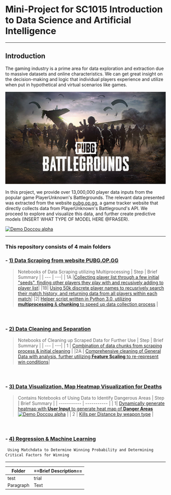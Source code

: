 # Mini-Project for SC1015 Introduction to Data Science and Artificial Intelligence
---
## Introduction
The gaming industry is a prime area for data exploration and extraction due to massive datasets and online characteristics. We can get great insight on the decision-making and logic that individual players experience and utilize when put in hypothetical and virtual scenarios like games.

![alt text](https://github.com/Gyanroh/SC1015_PUBG_Project/blob/main/image_folder/PUBG.jpg "Source: https://store.steampowered.com/app/578080/PUBG_BATTLEGROUNDS/")

In this project, we provide over 13,000,000 player data inputs from the popular game PlayerUnknown's Battlegrounds. The relevant data presented was extracted from the website [pubg.op.gg](http://pubg.op.gg), a game tracker website that directly collects data from PlayerUnknown's Battleground's API. We proceed to explore and visualize this data, and further create predictive models (INSERT WHAT TYPE OF MODEL HERE @FRASER).



[![Demo Doccou alpha](http://share.gifyoutube.com/KzB6Gb.gif)](https://www.youtube.com/watch?v=ek1j272iAmc)




---
### This repository consists of 4 main folders
###  - [1) Data Scraping from website PUBG.OP.GG](https://github.com/Gyanroh/SC1015_PUBG_Project/tree/main/1_Collect_Scrape_Data)
>Notebooks of Data Scraping utilizing Multiprocessing
>| Step | Brief Summary |
>| --- | ---|
>| 1A |[Collecting player list through a few initial "seeds", finding other players they play with and recusively adding to player list](https://github.com/Gyanroh/SC1015_PUBG_Project/blob/main/1_Collect_Scrape_Data/1a_data_player_scrape.ipynb)|
>|1B| [Using 50k discrete player names to recusrively search their match history, and returning data from all players within each match](https://github.com/Gyanroh/SC1015_PUBG_Project/blob/main/1_Collect_Scrape_Data/1b_data_match_detail_scrape.ipynb)|
>|2| [Helper script written in Python 3.0, utilizing **multiprocessing** & **chunking** to speed up data collection process](https://github.com/Gyanroh/SC1015_PUBG_Project/blob/main/1_Collect_Scrape_Data/2_helper.py) |
#### <br>

###  - [2) Data Cleaning and Separation](https://github.com/Gyanroh/SC1015_PUBG_Project/tree/main/2_Cleaning_Data)
>Notebooks of Cleaning up Scraped Data for Further Use
>| Step | Brief Summary |
>| --- | ---| 
>| 1 | [Combination of data chunks from scraping process & initial cleaning](https://github.com/Gyanroh/SC1015_PUBG_Project/blob/main/2_Cleaning_Data/1_data_combination_initial_observation.ipynb) |
>|2A | [Comprehensive cleaning of General Data with analysis, further utilizing **Feature Scaling** to re-represent win conditions](https://github.com/Gyanroh/SC1015_PUBG_Project/blob/main/2_Cleaning_Data/2a_comprehensive_data_cleaning_erangel_gen.ipynb)|
#### <br>

###  - [3) Data Visualization, Map Heatmap Visualization for Deaths](https://github.com/yeotzunkai/CS1015MiniProject-DataScience_Python/blob/main/DSAI%20Project/Model/Price_Predictor.ipynb)
>Contains Notebooks of Using Data to Identify Dangerous Areas 
>| Step | Brief Summary |
>| ----------- | ----------- |
>| 1| [Dynamically generate heatmap with **User Input** to generate heat map of **Danger Areas**](https://github.com/Gyanroh/SC1015_PUBG_Project/blob/main/3_Map_%26_General_Visualization/1_heatmap_visualisation.ipynb) 
><br> [![Demo Doccou alpha](http://share.gifyoutube.com/KzB6Gb.gif)](https://www.youtube.com/watch?v=ek1j272iAmc)
|
>| 2 | [Kills per Distance by weapon type](https://github.com/Gyanroh/SC1015_PUBG_Project/blob/main/3_Map_%26_General_Visualization/2_kill_distance_weapon_type.ipynb) |
#### <br>

###  - [4) Regression & Machine Learning](https://github.com/yeotzunkai/CS1015MiniProject-DataScience_Python/tree/main/DSAI%20Project/Dataset)
     Using Matchdata to Determine Winning Probability and Determining Critical Factors for Winning
---
| Folder | ==Brief Description== |
| ----------- | ----------- |
| test| trial |
| Paragraph | Text |
